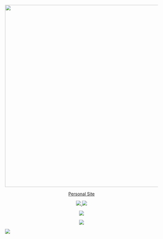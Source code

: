 <p align="center">
  <a href="https://git.io/typing-svg">
    <img width="600" src="https://readme-typing-svg.herokuapp.com?size=24&duration=4000&center=true&vCenter=true&lines=Hello%2C+I'm+Petar!;I'm+a+Serbian+programmer.;I+hope+you+like+my+profile!">
  </a>
</p>
<p align="center">
  <a href="https://petar.cc">Personal Site</a>
</p>
<p align="center">
<!--   <a href="https://dev.discordprofiles.me">
    <img src="https://dev.discordprofiles.me/badge/status/139095725110722560?simple=true"/>
  </a>
  <a href="https://dev.discordprofiles.me">
    <img src="https://dev.discordprofiles.me/badge/vscode/139095725110722560"/>
  </a>
  <a href="https://dev.discordprofiles.me">
    <img src="https://dev.discordprofiles.me/badge/playing/139095725110722560"/>
  </a> -->
  <a href="https://komarev.com/ghpvc">
    <img src="https://komarev.com/ghpvc/?username=xamionex"/>
  </a>
  <a href="https://wakatime.com/@amione">
    <img src="https://wakatime.com/badge/user/6fd038ee-1943-42ab-a1b5-2179f8846e21.svg"/>
  </a>
</p>
<p align="center">
  <p align="center">
    <a href="https://discord.c99.nl">
      <img src="https://discord.c99.nl/widget/theme-3/139095725110722560.png" />
    </a>
  </p>
  <p align="center">
    <a href="https://readme-jokes.vercel.app">
      <img src="https://readme-jokes.vercel.app/api?bgColor=%23073b4c&textColor=%2306d6a0&aColor=%2306d6a0&borderColor=%2306d6a0" />
    </a>
  </p>
  <a href="https://metrics.lecoq.io/embed">
    <img src="https://metrics.lecoq.io/xamionex?template=classic&people=1&languages=1&isocalendar=1&achievements=1&activity=1&base=header%2C%20activity%2C%20community%2C%20repositories%2C%20metadata&base.indepth=false&base.hireable=false&base.skip=false&isocalendar=false&isocalendar.duration=full-year&languages=false&languages.limit=10&languages.threshold=0%25&languages.other=false&languages.colors=github&languages.sections=most-used&languages.indepth=false&languages.analysis.timeout=15&languages.analysis.timeout.repositories=7.5&languages.categories=markup%2C%20programming&languages.recent.categories=markup%2C%20programming&languages.recent.load=300&languages.recent.days=14&people=false&people.limit=24&people.identicons=false&people.identicons.hide=false&people.size=28&people.types=followers%2C%20following&people.shuffle=false&achievements=false&achievements.threshold=X&achievements.secrets=true&achievements.display=detailed&achievements.limit=0&activity=false&activity.limit=5&activity.load=300&activity.days=14&activity.visibility=all&activity.timestamps=true&activity.filter=all&config.timezone=Europe%2FBelgrade&config.display=columns" />
  </a>
</p>

